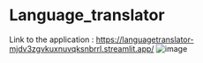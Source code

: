 # Language_translator
Link to the application : https://languagetranslator-mjdv3zgvkuxnuvqksnbrrl.streamlit.app/
![image](https://github.com/user-attachments/assets/37a8c93e-fc7f-48b1-8f33-bdd5d0571b61)
